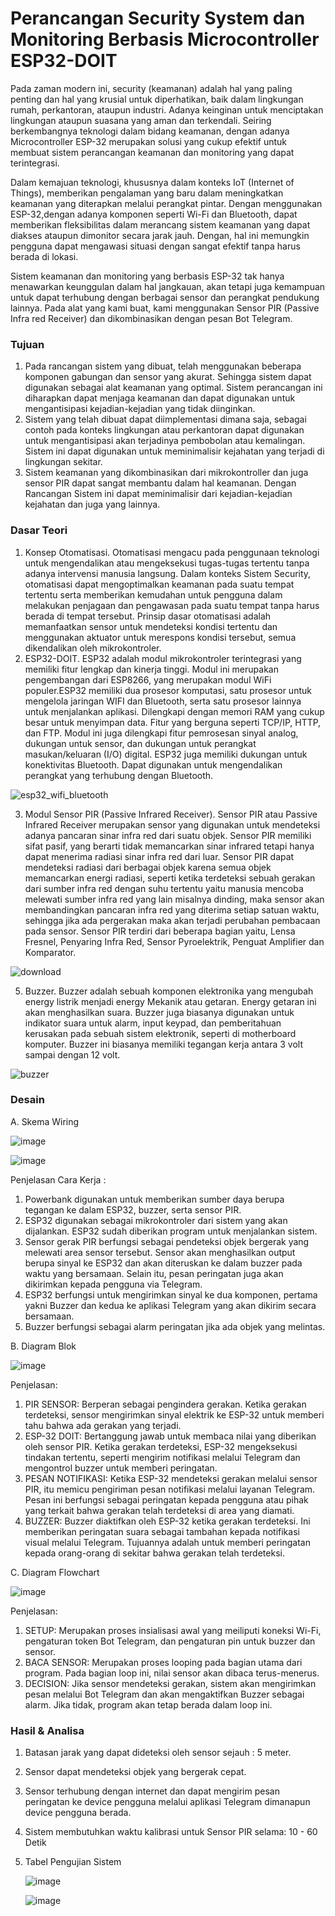 # Perancangan Security System dan Monitoring Berbasis Microcontroller ESP32-DOIT

Pada zaman modern ini, security (keamanan) adalah hal yang paling penting dan hal yang krusial untuk diperhatikan, baik dalam lingkungan rumah, perkantoran, ataupun industri. Adanya keinginan untuk menciptakan lingkungan ataupun suasana yang aman dan terkendali. Seiring berkembangnya teknologi dalam bidang keamanan, dengan adanya Microcontroller ESP-32 merupakan solusi yang cukup efektif untuk membuat sistem perancangan keamanan dan monitoring yang dapat terintegrasi.

Dalam kemajuan teknologi, khususnya dalam konteks IoT (Internet of Things), memberikan pengalaman yang baru dalam meningkatkan keamanan yang diterapkan melalui perangkat pintar. Dengan menggunakan ESP-32,dengan adanya komponen seperti Wi-Fi dan Bluetooth, dapat memberikan fleksibilitas dalam merancang sistem keamanan yang dapat diakses ataupun dimonitor secara jarak jauh. Dengan, hal ini memungkin pengguna dapat mengawasi situasi dengan sangat efektif tanpa harus berada di lokasi.

Sistem keamanan dan monitoring yang berbasis ESP-32 tak hanya menawarkan keunggulan dalam hal jangkauan, akan tetapi juga kemampuan untuk dapat terhubung dengan berbagai sensor dan perangkat pendukung lainnya. Pada alat yang kami buat, kami menggunakan Sensor PIR (Passive Infra red Receiver) dan dikombinasikan dengan pesan Bot Telegram. 

### Tujuan
1. Pada rancangan sistem yang dibuat, telah menggunakan beberapa komponen gabungan dan sensor yang akurat. Sehingga sistem dapat digunakan sebagai alat keamanan yang optimal. Sistem perancangan ini diharapkan dapat menjaga keamanan dan dapat digunakan untuk mengantisipasi kejadian-kejadian yang tidak diinginkan.
2. Sistem yang telah dibuat dapat diimplementasi dimana saja, sebagai contoh pada konteks lingkungan atau perkantoran dapat digunakan untuk mengantisipasi akan terjadinya pembobolan atau kemalingan. Sistem ini dapat digunakan untuk meminimalisir kejahatan yang terjadi di lingkungan sekitar.
3. Sistem keamanan yang dikombinasikan dari mikrokontroller dan juga sensor PIR dapat sangat membantu dalam hal keamanan. Dengan Rancangan Sistem ini dapat meminimalisir dari kejadian-kejadian kejahatan dan juga yang lainnya.

### Dasar Teori
1. Konsep Otomatisasi. Otomatisasi mengacu pada penggunaan teknologi untuk mengendalikan atau mengeksekusi tugas-tugas tertentu tanpa adanya intervensi manusia langsung. Dalam konteks Sistem Security, otomatisasi dapat mengoptimalkan keamanan pada suatu tempat tertentu serta memberikan kemudahan untuk pengguna dalam melakukan penjagaan dan pengawasan pada suatu tempat tanpa harus berada di tempat tersebut. Prinsip dasar otomatisasi adalah memanfaatkan sensor untuk mendeteksi kondisi tertentu dan menggunakan aktuator untuk merespons kondisi tersebut, semua dikendalikan oleh mikrokontroler.
2. ESP32-DOIT. ESP32 adalah modul mikrokontroler terintegrasi yang memiliki fitur lengkap dan kinerja tinggi. Modul ini merupakan pengembangan dari ESP8266, yang merupakan modul WiFi populer.ESP32 memiliki dua prosesor komputasi, satu prosesor untuk mengelola jaringan WIFI dan Bluetooth, serta satu prosesor lainnya untuk menjalankan aplikasi. Dilengkapi dengan memori RAM yang cukup besar untuk menyimpan data. Fitur yang berguna seperti TCP/IP, HTTP, dan FTP. Modul ini juga dilengkapi fitur pemrosesan sinyal analog, dukungan untuk sensor, dan dukungan untuk perangkat masukan/keluaran (I/O) digital. ESP32 juga memiliki dukungan untuk konektivitas Bluetooth. Dapat digunakan untuk mengendalikan perangkat yang terhubung dengan Bluetooth.

![esp32_wifi_bluetooth](https://github.com/ArthurGregorius/ProyekPerkuliahan/assets/147962819/8dafacda-88ce-414f-926e-4e4023d470e3)

3. Modul Sensor PIR (Passive Infrared Receiver). Sensor PIR atau Passive Infrared Receiver merupakan sensor yang digunakan untuk mendeteksi adanya pancaran sinar infra red dari suatu objek. Sensor PIR memiliki sifat pasif, yang berarti tidak memancarkan sinar infrared tetapi hanya dapat menerima radiasi sinar infra red dari luar. Sensor PIR dapat mendeteksi radiasi dari berbagai objek karena semua objek memancarkan energi radiasi, seperti ketika terdeteksi sebuah gerakan dari sumber infra red dengan suhu tertentu yaitu manusia mencoba melewati sumber infra red yang lain misalnya dinding, maka sensor akan membandingkan pancaran infra red yang diterima setiap satuan waktu, sehingga jika ada pergerakan maka akan terjadi perubahan pembacaan pada sensor. Sensor PIR terdiri dari beberapa bagian yaitu, Lensa Fresnel, Penyaring Infra Red, Sensor Pyroelektrik, Penguat Amplifier dan Komparator.

![download](https://github.com/ArthurGregorius/ProyekPerkuliahan/assets/147962819/28fb9066-fa25-4761-be00-d4b27dbb18fa)

5. Buzzer. Buzzer adalah sebuah komponen elektronika yang mengubah energy listrik menjadi energy Mekanik atau getaran. Energy getaran ini akan menghasilkan suara. Buzzer juga biasanya digunakan untuk indikator suara untuk alarm, input keypad, dan pemberitahuan kerusakan pada sebuah sistem elektronik, seperti di motherboard komputer. Buzzer ini biasanya memiliki tegangan kerja antara 3 volt sampai dengan 12 volt.

![buzzer](https://github.com/ArthurGregorius/ProyekPerkuliahan/assets/147962819/5c44103f-497d-4865-a802-043065424649)

### Desain

A. Skema Wiring

![image](https://github.com/ArthurGregorius/ProyekPerkuliahan/assets/147962819/4d69294b-5783-4009-8698-c18f657fa998)

![image](https://github.com/ArthurGregorius/ProyekPerkuliahan/assets/147962819/d44d6d4b-32ac-4989-9586-32f2659ea90f)

Penjelasan Cara Kerja :
1. Powerbank digunakan untuk memberikan sumber daya berupa tegangan ke dalam ESP32, buzzer, serta sensor PIR.
2. ESP32 digunakan sebagai mikrokontroler dari sistem yang akan dijalankan. ESP32 sudah diberikan program untuk menjalankan sistem.
3. Sensor gerak PIR berfungsi sebagai pendeteksi objek bergerak yang melewati area sensor tersebut. Sensor akan menghasilkan output berupa sinyal ke ESP32 dan akan diteruskan ke dalam buzzer pada waktu yang bersamaan. Selain itu, pesan peringatan juga akan dikirimkan kepada pengguna via Telegram.
4. ESP32 berfungsi untuk mengirimkan sinyal ke dua komponen, pertama yakni Buzzer dan kedua ke aplikasi Telegram yang akan dikirim secara bersamaan.
5. Buzzer berfungsi sebagai alarm peringatan jika ada objek yang melintas.

B. Diagram Blok

![image](https://github.com/ArthurGregorius/ProyekPerkuliahan/assets/147962819/c3b8df29-ee4f-484a-b962-98a029c4da8e)

Penjelasan:
1. PIR SENSOR: Berperan sebagai pengindera gerakan. Ketika gerakan terdeteksi, sensor mengirimkan sinyal elektrik ke ESP-32 untuk memberi tahu bahwa ada gerakan yang terjadi.
2. ESP-32 DOIT: Bertanggung jawab untuk membaca nilai yang diberikan oleh sensor PIR. Ketika gerakan terdeteksi, ESP-32 mengeksekusi tindakan tertentu, seperti mengirim notifikasi melalui Telegram dan mengontrol buzzer untuk memberi peringatan.
3. PESAN NOTIFIKASI: Ketika ESP-32 mendeteksi gerakan melalui sensor PIR, itu memicu pengiriman pesan notifikasi melalui layanan Telegram. Pesan ini berfungsi sebagai peringatan kepada pengguna atau pihak yang terkait bahwa gerakan telah terdeteksi di area yang diamati.
4. BUZZER: Buzzer diaktifkan oleh ESP-32 ketika gerakan terdeteksi. Ini memberikan peringatan suara sebagai tambahan kepada notifikasi visual melalui Telegram. Tujuannya adalah untuk memberi peringatan kepada orang-orang di sekitar bahwa gerakan telah terdeteksi.

C. Diagram Flowchart

![image](https://github.com/ArthurGregorius/ProyekPerkuliahan/assets/147962819/c59ed054-64c4-4e8c-b1cf-b2e3e53076c5)

Penjelasan:
1. SETUP: Merupakan proses insialisasi awal yang meiliputi koneksi Wi-Fi, pengaturan token Bot Telegram, dan pengaturan pin untuk buzzer dan sensor.
2. BACA SENSOR: Merupakan proses looping pada bagian utama dari program. Pada bagian loop ini, nilai sensor akan dibaca terus-menerus.
3. DECISION: Jika sensor mendeteksi gerakan, sistem akan mengirimkan pesan melalui Bot Telegram dan akan mengaktifkan Buzzer sebagai alarm. Jika tidak, program akan tetap berada dalam loop ini.

### Hasil & Analisa
1. Batasan jarak yang dapat dideteksi oleh sensor sejauh : 5 meter.
2. Sensor dapat mendeteksi objek yang bergerak cepat.
3. Sensor terhubung dengan internet dan dapat mengirim pesan peringatan ke device pengguna melalui aplikasi Telegram dimanapun device pengguna berada.
4. Sistem membutuhkan waktu kalibrasi untuk Sensor PIR selama: 10 - 60 Detik
5. Tabel Pengujian Sistem

   ![image](https://github.com/ArthurGregorius/ProyekPerkuliahan/assets/147962819/067f3113-1607-4a47-96e5-9506383ca581)

   ![image](https://github.com/ArthurGregorius/ProyekPerkuliahan/assets/147962819/bea15ee9-d39b-40ff-8b66-9647ad8fec38)
